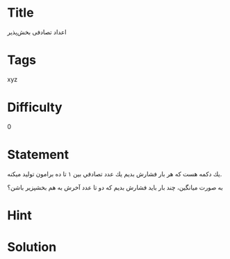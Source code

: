 # Title
اعداد تصادفی بخش‌پذیر
# Tags
xyz
# Difficulty
0
# Statement
يك دكمه هست كه هر بار فشارش بديم يك عدد تصادفي بين ١ تا ده برامون توليد ميكنه.

به صورت ميانگين، چند بار بايد فشارش بديم كه دو تا عدد آخرش به هم بخشپزير باشن؟

# Hint


# Solution
